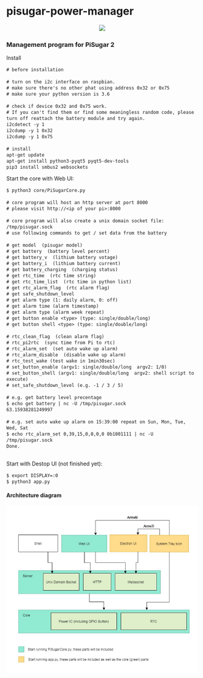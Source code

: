# pisugar-power-manager

<p align="center">
  <img width="320" src="https://raw.githubusercontent.com/JdaieLin/PiSugar/master/logo.jpg">
</p>

### Management program for PiSugar 2

Install
```
# before installation

# turn on the i2c interface on raspbian.
# make sure there's no other phat using address 0x32 or 0x75
# make sure your python version is 3.6

# check if device 0x32 and 0x75 work. 
# If you can't find them or find some meaningless random code, please turn off reattach the battery module and try again. 
i2cdetect -y 1
i2cdump -y 1 0x32
i2cdump -y 1 0x75

# install
apt-get update
apt-get install python3-pyqt5 pyqt5-dev-tools
pip3 install smbus2 websockets

```

Start the core with Web UI:
```
$ python3 core/PiSugarCore.py

# core program will host an http server at port 8000
# please visit http://<ip of your pi>:8000

# core program will also create a unix domain socket file: /tmp/pisugar.sock
# use following commands to get / set data from the battery

# get model  (pisugar model)
# get battery  (battery level percent)
# get battery_v  (lithium battery votage)
# get battery_i  (lithium battery current)
# get battery_charging  (charging status)
# get rtc_time  (rtc time string)
# get rtc_time_list  (rtc time in python list)
# get rtc_alarm_flag  (rtc alarm flag)
# get safe_shutdown_level
# get alarm type (1: daily alarm, 0: off)
# get alarm time (alarm timestamp)
# get alarm type (alarm week repeat)
# get button enable <type> (type: single/double/long)
# get button shell <type> (type: single/double/long)

# rtc_clean_flag  (clean alarm flag)
# rtc_pi2rtc  (sync time from Pi to rtc)
# rtc_alarm_set  (set auto wake up alarm)
# rtc_alarm_disable  (disable wake up alarm)
# rtc_test_wake (test wake in 1min30sec)
# set_button_enable (argv1: single/double/long  argv2: 1/0)
# set_button_shell (argv1: single/double/long  argv2: shell script to execute)
# set_safe_shutdown_level (e.g. -1 / 3 / 5)

# e.g. get battery level precentage
$ echo get battery | nc -U /tmp/pisugar.sock
63.15938281249997

# e.g. set auto wake up alarm on 15:39:00 repeat on Sun, Mon, Tue, Wed, Sat
$ echo rtc_alarm_set 0,39,15,0,0,0,0 0b1001111 | nc -U /tmp/pisugar.sock
Done.


```

Start with Destop UI (not finished yet):
```
$ export DISPLAY=:0
$ python3 app.py

```

#### Architecture diagram

<p align="center">
  <img width="688px" src="https://raw.githubusercontent.com/PiSugar/pisugar-power-manager/master/diagram.jpg">
</p>
